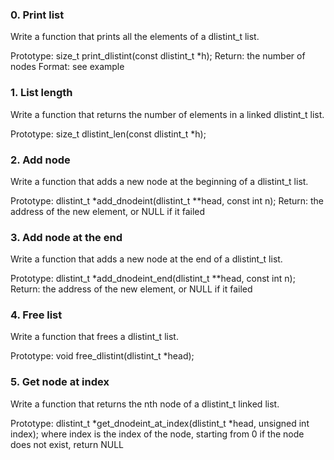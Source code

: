 ### 0. Print list

Write a function that prints all the elements of a dlistint_t list.

Prototype: size_t print_dlistint(const dlistint_t *h);
Return: the number of nodes
Format: see example

### 1. List length

Write a function that returns the number of elements in a linked dlistint_t list.

Prototype: size_t dlistint_len(const dlistint_t *h);

### 2. Add node

Write a function that adds a new node at the beginning of a dlistint_t list.

Prototype: dlistint_t *add_dnodeint(dlistint_t **head, const int n);
Return: the address of the new element, or NULL if it failed

### 3. Add node at the end

Write a function that adds a new node at the end of a dlistint_t list.

Prototype: dlistint_t *add_dnodeint_end(dlistint_t **head, const int n);
Return: the address of the new element, or NULL if it failed

### 4. Free list

Write a function that frees a dlistint_t list.

Prototype: void free_dlistint(dlistint_t *head);

### 5. Get node at index

Write a function that returns the nth node of a dlistint_t linked list.

Prototype: dlistint_t *get_dnodeint_at_index(dlistint_t *head, unsigned int index);
where index is the index of the node, starting from 0
if the node does not exist, return NULL